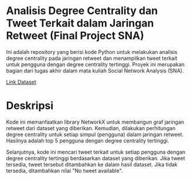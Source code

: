 # Analisis Degree Centrality dan Tweet Terkait dalam Jaringan Retweet (Final Project SNA)
Ini adalah repository yang berisi kode Python untuk melakukan analisis degree centrality pada jaringan retweet dan menampilkan tweet terkait untuk pengguna dengan degree centrality tertinggi. Proyek ini merupakan bagian dari tugas akhir dalam mata kuliah Social Network Analysis (SNA).

[Link Dataset](https://docs.google.com/spreadsheets/d/1I2TDirC2ojheIGeAfxeoE_6Lox7ranN3/edit?usp=sharing&ouid=103301499930518399591&rtpof=true&sd=true)

# Deskripsi
Kode ini memanfaatkan library NetworkX untuk membangun graf jaringan retweet dari dataset yang diberikan. Kemudian, dilakukan perhitungan degree centrality untuk setiap simpul (pengguna) dalam jaringan retweet. Hasilnya adalah top 5 pengguna dengan degree centrality tertinggi.

Selanjutnya, kode ini mencari tweet terkait untuk setiap pengguna dengan degree centrality tertinggi berdasarkan dataset yang diberikan. Jika tweet tersedia, tweet tersebut ditambahkan ke dalam hasil dataset. Jika tidak tersedia, ditambahkan nilai "No tweet available".
